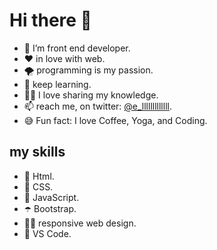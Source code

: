 # Hi there 👋

- 👀 I’m front end developer.
- ❤️ in love with web.
- 🌪  programming is my passion.
- 🌱 keep learning.
- 🧞‍♀️ I love sharing my knowledge.
- 📫 reach me, on twitter: [@e_lllllllllllll](https://twitter.com/e_lllllllllllll).
- 😅 Fun fact: I love Coffee, Yoga, and Coding.
      

## my skills

- 🦀 Html.
- 🐳 CSS.
- 🐥 JavaScript.
- ☂️ Bootstrap.
- 🤳🏼 responsive web design.
- 💙 VS Code.

<!---
Amalghubari/Amalghubari is a ✨ special ✨ repository because its `README.md` (this file) appears on your GitHub profile.
You can click the Preview link to take a look at your changes.
--->
